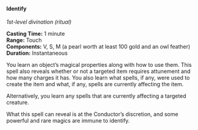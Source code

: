 #### Identify
<!-- markdownlint-disable link-image-reference-definitions -->
[_metadata_:spell_name]:- "Identify"
[_metadata_:spell_level]:- "1"
[_metadata_:spell_school]:- "divination"
[_metadata_:ritual]:- "true"
[_metadata_:casting_time_amount]:- "1"
[_metadata_:casting_time_unit]:- "minute"
[_metadata_:range]:- "Touch"
[_metadata_:target]:- "one object or one creature"
[_metadata_:components_verbal]:- "true"
[_metadata_:components_somatic]:- "true"
[_metadata_:components_material]:- "true"
[_metadata_:components_material_description]:- "a pearl worth at least 100 gold and an owl feather"
[_metadata_:components_material_cost]:- "100 gp"
[_metadata_:duration]:- "Instantaneous"
[_metadata_:concentration]:- "false"
[_metadata_:compared_to_wotc_srd_5.1]:- "mechanics_different_wording_different"
[_metadata_:compared_to_a5e_srd]:- "mechanics_same_wording_different"
<!-- markdownlint-disable-next-line no-emphasis-as-heading -->
_1st-level divination (ritual)_

**Casting Time:** 1 minute \
**Range:** Touch \
**Components:** V, S, M (a pearl worth at least 100 gold and an owl feather) \
**Duration:** Instantaneous

You learn an object’s magical properties along with how to use them.
This spell also reveals whether or not a targeted item requires attunement and how many charges it has.
You also learn what spells, if any, were used to create the item and what, if any, spells are currently affecting the item.

Alternatively, you learn any spells that are currently affecting a targeted creature.

What this spell can reveal is at the Conductor’s discretion, and some powerful and rare magics are immune to identify.

